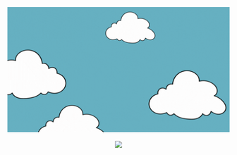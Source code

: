 
<p align="center">
  <img src="https://github.com/Yakov-Varnaev/Yakov-Varnaev/blob/main/welcome.gif?raw=true" /><br /><br />
  <a href="https://skillicons.dev">
    <img src="https://skillicons.dev/icons?i=neovim,vscode,git,bash,kubernetes,docker,python,django,fastapi,flask,js,nuxtjs,vue,postgres,mongo" />
  </a>
</p>

